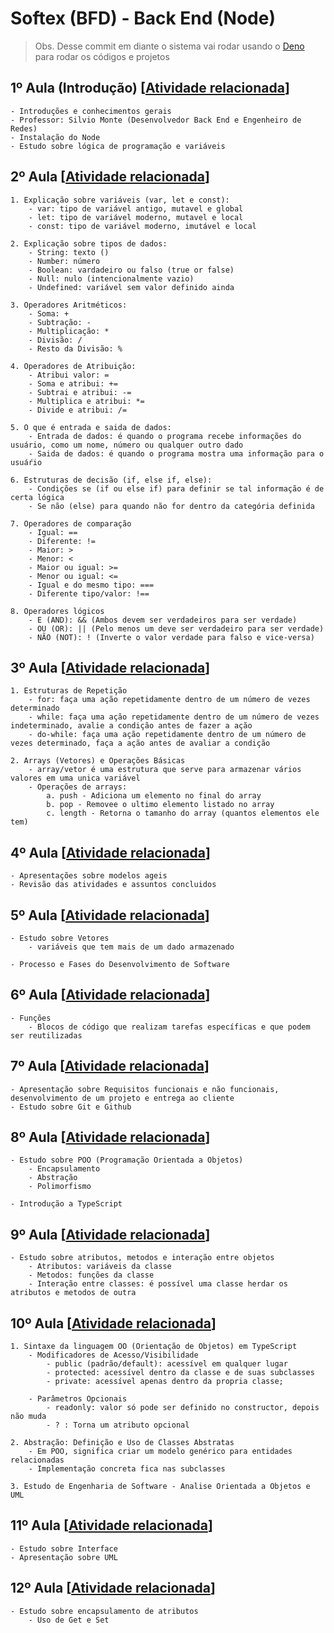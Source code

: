 # Softex (BFD) - Back End (Node)

> Obs. Desse commit em diante o sistema vai rodar usando o [Deno](https://deno.com/) para rodar os códigos e projetos

## 1º Aula (Introdução) [[Atividade relacionada](./atividades-presencial/modulo-1/aula_1.js)]

    - Introduções e conhecimentos gerais
    - Professor: Silvio Monte (Desenvolvedor Back End e Engenheiro de Redes)
    - Instalação do Node
    - Estudo sobre lógica de programação e variáveis

## 2º Aula [[Atividade relacionada](./atividades-presencial/modulo-1/aula_2.js)]

    1. Explicação sobre variáveis (var, let e const):
        - var: tipo de variável antigo, mutavel e global
        - let: tipo de variável moderno, mutavel e local
        - const: tipo de variável moderno, imutável e local

    2. Explicação sobre tipos de dados:
        - String: texto ()
        - Number: número
        - Boolean: vardadeiro ou falso (true or false)
        - Null: nulo (intencionalmente vazio)
        - Undefined: variável sem valor definido ainda

    3. Operadores Aritméticos:
        - Soma: +
        - Subtração: -
        - Multiplicação: *
        - Divisão: /
        - Resto da Divisão: %
    
    4. Operadores de Atribuição:
        - Atribui valor: =
        - Soma e atribui: +=
        - Subtrai e atribui: -=
        - Multiplica e atribui: *=
        - Divide e atribui: /=

    5. O que é entrada e saida de dados:
        - Entrada de dados: é quando o programa recebe informações do usuário, como um nome, número ou qualquer outro dado
        - Saida de dados: é quando o programa mostra uma informação para o usuáŕio

    6. Estruturas de decisão (if, else if, else):
        - Condições se (if ou else if) para definir se tal informação é de certa lógica
        - Se não (else) para quando não for dentro da categória definida

    7. Operadores de comparação
        - Igual: ==
        - Diferente: !=
        - Maior: >
        - Menor: <
        - Maior ou igual: >=
        - Menor ou igual: <=
        - Igual e do mesmo tipo: ===
        - Diferente tipo/valor: !==
    
    8. Operadores lógicos
        - E (AND): && (Ambos devem ser verdadeiros para ser verdade)
        - OU (OR): || (Pelo menos um deve ser verdadeiro para ser verdade)
        - NÃO (NOT): ! (Inverte o valor verdade para falso e vice-versa)

## 3º Aula [[Atividade relacionada](./atividades-presencial/modulo-1/aula_3.js)]

    1. Estruturas de Repetição
        - for: faça uma ação repetidamente dentro de um número de vezes determinado
        - while: faça uma ação repetidamente dentro de um número de vezes indeterminado, avalie a condição antes de fazer a ação
        - do-while: faça uma ação repetidamente dentro de um número de vezes determinado, faça a ação antes de avaliar a condição

    2. Arrays (Vetores) e Operações Básicas
        - array/vetor é uma estrutura que serve para armazenar vários valores em uma unica variável
        - Operações de arrays:
            a. push - Adiciona um elemento no final do array
            b. pop - Removee o ultimo elemento listado no array
            c. length - Retorna o tamanho do array (quantos elementos ele tem)

## 4º Aula [[Atividade relacionada](./atividades-presencial/modulo-1/aula_4.js)]

    - Apresentações sobre modelos ageis
    - Revisão das atividades e assuntos concluidos

## 5º Aula [[Atividade relacionada](./atividades-presencial/modulo-1/aula_5.js)]

    - Estudo sobre Vetores
        - variáveis que tem mais de um dado armazenado

    - Processo e Fases do Desenvolvimento de Software

## 6º Aula [[Atividade relacionada](./atividades-presencial/modulo-1/aula_6.js)]

    - Funções
        - Blocos de código que realizam tarefas específicas e que podem ser reutilizadas

## 7º Aula [[Atividade relacionada](./atividades-presencial/modulo-1/aula_7.js)]

    - Apresentação sobre Requisitos funcionais e não funcionais, desenvolvimento de um projeto e entrega ao cliente
    - Estudo sobre Git e Github

## 8º Aula [[Atividade relacionada](./atividades-presencial/modulo-2/aula_8.ts)]

    - Estudo sobre POO (Programação Orientada a Objetos)
        - Encapsulamento
        - Abstração
        - Polimorfismo

    - Introdução a TypeScript

## 9º Aula [[Atividade relacionada](./atividades-presencial/modulo-2/aula_9.ts)]

    - Estudo sobre atributos, metodos e interação entre objetos
        - Atributos: variáveis da classe
        - Metodos: funções da classe
        - Interação entre classes: é possível uma classe herdar os atributos e metodos de outra

## 10º Aula [[Atividade relacionada](./atividades-presencial/modulo-2/aula_10.ts)]

    1. Sintaxe da linguagem OO (Orientação de Objetos) em TypeScript
        - Modificadores de Acesso/Visibilidade
            - public (padrão/default): acessível em qualquer lugar
            - protected: acessível dentro da classe e de suas subclasses
            - private: acessível apenas dentro da propria classe;
        
        - Parâmetros Opcionais
            - readonly: valor só pode ser definido no constructor, depois não muda
            - ? : Torna um atributo opcional
    
    2. Abstração: Definição e Uso de Classes Abstratas
        - Em POO, significa criar um modelo genérico para entidades relacionadas
        - Implementação concreta fica nas subclasses

    3. Estudo de Engenharia de Software - Analise Orientada a Objetos e UML

## 11º Aula [[Atividade relacionada](./atividades-presencial/modulo-2/aula_11.ts)]

    - Estudo sobre Interface
    - Apresentação sobre UML

## 12º Aula [[Atividade relacionada](./atividades-presencial/modulo-2/aula_12.ts)]

    - Estudo sobre encapsulamento de atributos
        - Uso de Get e Set